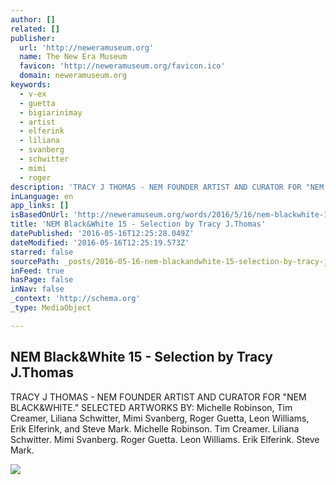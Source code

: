 ```yaml
---
author: []
related: []
publisher:
  url: 'http://neweramuseum.org'
  name: The New Era Museum
  favicon: 'http://neweramuseum.org/favicon.ico'
  domain: neweramuseum.org
keywords:
  - v-ex
  - guetta
  - bigiarinimay
  - artist
  - elferink
  - liliana
  - svanberg
  - schwitter
  - mimi
  - roger
description: 'TRACY J THOMAS - NEM FOUNDER ARTIST AND CURATOR FOR "NEM BLACK&WHITE." SELECTED ARTWORKS BY: Michelle Robinson, Tim Creamer, Liliana Schwitter, Mimi Svanberg, Roger Guetta, Leon Williams, Erik Elferink, and Steve Mark. Michelle Robinson. Tim Creamer. Liliana Schwitter. Mimi Svanberg. Roger Guetta. Leon Williams. Erik Elferink. Steve Mark.'
inLanguage: en
app_links: []
isBasedOnUrl: 'http://neweramuseum.org/words/2016/5/16/nem-blackwhite-15-selection-by-tracy-jthomas'
title: 'NEM Black&White 15 - Selection by Tracy J.Thomas'
datePublished: '2016-05-16T12:25:28.049Z'
dateModified: '2016-05-16T12:25:19.573Z'
starred: false
sourcePath: _posts/2016-05-16-nem-blackandwhite-15-selection-by-tracy-jthomas.md
inFeed: true
hasPage: false
inNav: false
_context: 'http://schema.org'
_type: MediaObject

---
```

<article style=""><h1>NEM Black&amp;White 15 - Selection by Tracy J.Thomas</h1><p>TRACY J THOMAS - NEM FOUNDER ARTIST AND CURATOR FOR "NEM BLACK&amp;WHITE." SELECTED ARTWORKS BY: Michelle Robinson, Tim Creamer, Liliana Schwitter, Mimi Svanberg, Roger Guetta, Leon Williams, Erik Elferink, and Steve Mark. Michelle Robinson. Tim Creamer. Liliana Schwitter. Mimi Svanberg. Roger Guetta. Leon Williams. Erik Elferink. Steve Mark.</p><img src="http://static1.squarespace.com/static/50e5b834e4b0837383d7bb18/50e5b834e4b0837383d7bb1f/5739b5429f72666330320c61/1463400267876/13179235_10153699022991656_1149896299041506544_n.jpg?format=1000w" /></article>